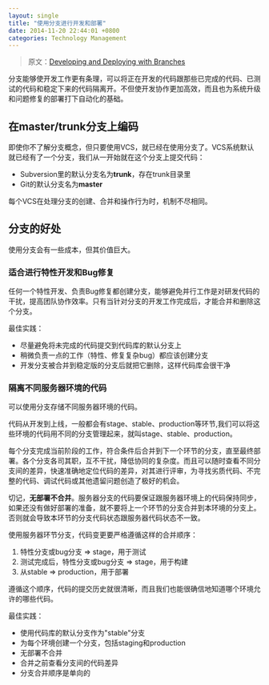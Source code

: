 ```yaml
---
layout: single
title: "使用分支进行开发和部署"
date: 2014-11-20 22:44:01 +0800
categories: Technology Management
---
```


> 原文：[Developing and Deploying with Branches][1]

分支能够使开发工作更有条理，可以将正在开发的代码跟那些已完成的代码、已测试的代码和稳定下来的代码隔离开。不但使开发协作更加高效，而且也为系统升级和问题修复的部署打下自动化的基础。

## 在master/trunk分支上编码 ##

即使你不了解分支概念，但只要使用VCS，就已经在使用分支了。VCS系统默认就已经有了一个分支，我们从一开始就在这个分支上提交代码：

- Subversion里的默认分支名为**trunk**，存在trunk目录里
- Git的默认分支名为**master**

每个VCS在处理分支的创建、合并和操作行为时，机制不尽相同。

## 分支的好处 ##

使用分支会有一些成本，但其价值巨大。

### 适合进行特性开发和Bug修复 ###

任何一个特性开发、负责Bug修复都创建分支，能够避免并行工作是对研发代码的干扰，提高团队协作效率。只有当针对分支的开发工作完成后，才能合并和删除这个分支。

最佳实践：
- 尽量避免将未完成的代码提交到代码库的默认分支上
- 稍微负责一点的工作（特性、修复复杂bug）都应该创建分支
- 开发分支被合并到稳定版的分支后就把它删除，这样代码库会很干净

### 隔离不同服务器环境的代码 ###

可以使用分支存储不同服务器环境的代码。

代码从开发到上线，一般都会有stage、stable、production等环节,我们可以将这些环境的代码用不同的分支管理起来，就叫stage、stable、production。

每个分支完成当前阶段的工作，符合条件后合并到下一个环节的分支，直至最终部署。各个分支各司其职，互不干扰，降低协同的复杂度。而且可以随时查看不同分支间的差异，快速准确地定位代码的差异，对其进行评审，为寻找劣质代码、不完整的代码、调试代码或其他遗留问题创造了极好的机会。

切记，**无部署不合并**。服务器分支的代码要保证跟服务器环境上的代码保持同步，如果还没有做好部署的准备，就不要将上一个环节的分支合并到本环境的分支上。否则就会导致本环节的分支代码状态跟服务器代码状态不一致。

使用服务器环节分支，代码变更要严格遵循这样的合并顺序：

1. 特性分支或bug分支 => stage，用于测试
2. 测试完成后，特性分支或bug分支 => stage，用于构建
3. 从stable => production，用于部署

遵循这个顺序，代码的提交历史就很清晰，而且我们也能很确信地知道哪个环境允许的哪些代码。

最佳实践：

- 使用代码库的默认分支作为"stable"分支
- 为每个环境创建一个分支，包括staging和production
- 无部署不合并
- 合并之前查看分支间的代码差异
- 分支合并顺序是单向的






[1]: http://guides.beanstalkapp.com/version-control/branching-best-practices.html